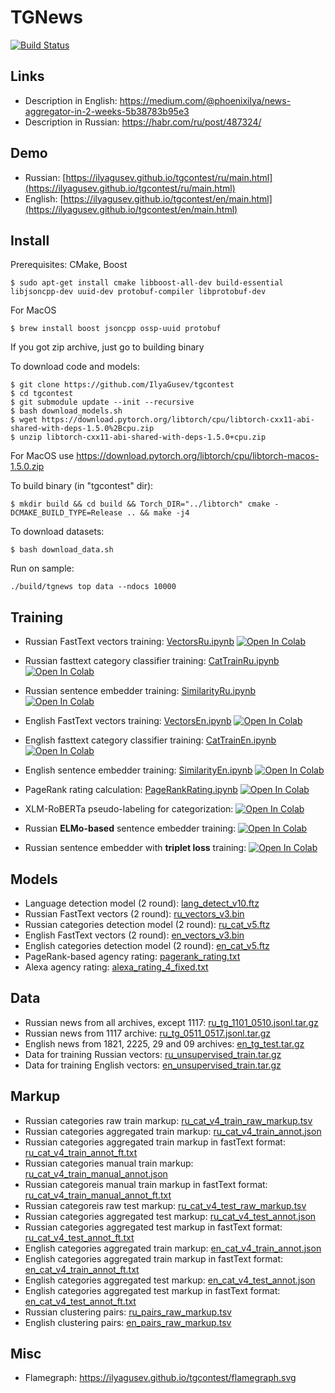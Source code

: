# TGNews

[![Build Status](https://travis-ci.com/IlyaGusev/tgcontest.svg?token=9pgxYSDpb2YAVSfz53Nq&branch=master)](https://travis-ci.com/IlyaGusev/tgcontest)

## Links
* Description in English: https://medium.com/@phoenixilya/news-aggregator-in-2-weeks-5b38783b95e3
* Description in Russian: https://habr.com/ru/post/487324/

## Demo
* Russian: [https://ilyagusev.github.io/tgcontest/ru/main.html](https://ilyagusev.github.io/tgcontest/ru/main.html)
* English: [https://ilyagusev.github.io/tgcontest/en/main.html](https://ilyagusev.github.io/tgcontest/en/main.html)

## Install
Prerequisites: CMake, Boost
```
$ sudo apt-get install cmake libboost-all-dev build-essential libjsoncpp-dev uuid-dev protobuf-compiler libprotobuf-dev
```

For MacOS
```
$ brew install boost jsoncpp ossp-uuid protobuf
```


If you got zip archive, just go to building binary

To download code and models:
```
$ git clone https://github.com/IlyaGusev/tgcontest
$ cd tgcontest
$ git submodule update --init --recursive
$ bash download_models.sh
$ wget https://download.pytorch.org/libtorch/cpu/libtorch-cxx11-abi-shared-with-deps-1.5.0%2Bcpu.zip
$ unzip libtorch-cxx11-abi-shared-with-deps-1.5.0+cpu.zip
```

For MacOS use https://download.pytorch.org/libtorch/cpu/libtorch-macos-1.5.0.zip

To build binary (in "tgcontest" dir):
```
$ mkdir build && cd build && Torch_DIR="../libtorch" cmake -DCMAKE_BUILD_TYPE=Release .. && make -j4
```

To download datasets:
```
$ bash download_data.sh
```

Run on sample:
```
./build/tgnews top data --ndocs 10000
```

## Training

* Russian FastText vectors training:
[VectorsRu.ipynb](https://github.com/IlyaGusev/tgcontest/blob/master/scripts/VectorsRu.ipynb)
[![Open In Colab](https://colab.research.google.com/assets/colab-badge.svg)](https://colab.research.google.com/drive/1QeyhqsHy5MO3yzvsn446LsqK_PqOjIVb)
* Russian fasttext category classifier training:
[CatTrainRu.ipynb](https://github.com/IlyaGusev/tgcontest/blob/master/scripts/CatTrainRu.ipynb)
[![Open In Colab](https://colab.research.google.com/assets/colab-badge.svg)](https://colab.research.google.com/drive/1U7Wxm5eDnrBRWE_logCSJIq6DzTFV0Zo)
* Russian sentence embedder training:
[SimilarityRu.ipynb](https://github.com/IlyaGusev/tgcontest/blob/master/scripts/SimilarityRu.ipynb)
[![Open In Colab](https://colab.research.google.com/assets/colab-badge.svg)](https://colab.research.google.com/drive/1ZqSUP51J1xbVk2VxyZwDhpW3VKKok4sx)
* English FastText vectors training:
[VectorsEn.ipynb](https://github.com/IlyaGusev/tgcontest/blob/master/scripts/VectorsEn.ipynb)
[![Open In Colab](https://colab.research.google.com/assets/colab-badge.svg)](https://colab.research.google.com/drive/1lbmgJ_iGBdwKdkU_1l1-WZuO7XbYZlWQ)
* English fasttext category classifier training:
[CatTrainEn.ipynb](https://github.com/IlyaGusev/tgcontest/blob/master/scripts/CatTrainEn.ipynb)
[![Open In Colab](https://colab.research.google.com/assets/colab-badge.svg)](https://colab.research.google.com/drive/1ayg5dtA_KdhzVehN4-_EiyIcwRhBVSob)
* English sentence embedder training:
[SimilarityEn.ipynb](https://github.com/IlyaGusev/tgcontest/blob/master/scripts/SimilarityEn.ipynb)
[![Open In Colab](https://colab.research.google.com/assets/colab-badge.svg)](https://colab.research.google.com/drive/1QDescCBI2I7bCJr4EplTyxCOp7eD9qBS)
* PageRank rating calculation:
[PageRankRating.ipynb](https://github.com/IlyaGusev/tgcontest/blob/master/scripts/PageRankRating.ipynb)
[![Open In Colab](https://colab.research.google.com/assets/colab-badge.svg)](https://colab.research.google.com/drive/1bd35S0rl_Uysiuz_7fmkYRArzNcP-wZB)
* XLM-RoBERTa pseudo-labeling for categorization: [![Open In Colab](https://colab.research.google.com/assets/colab-badge.svg)](https://colab.research.google.com/drive/1fEmNPi41mnxLrc4hqamqi72xDCCH0Ima)

* Russian **ELMo-based** sentence embedder training:
[![Open In Colab](https://colab.research.google.com/assets/colab-badge.svg)](https://colab.research.google.com/drive/1Q0S5OvramxxqQZnaSIH8xWfmOsWeKhIz)
* Russian sentence embedder with **triplet loss** training:
[![Open In Colab](https://colab.research.google.com/assets/colab-badge.svg)](https://colab.research.google.com/drive/1G-1GWGsfL5ariy_87FhadMUPDi9OkX_B)

## Models
* Language detection model (2 round): [lang_detect_v10.ftz](https://www.dropbox.com/s/hoapmnvqlknmu6v/lang_detect_v10.ftz)
* Russian FastText vectors (2 round): [ru_vectors_v3.bin](https://www.dropbox.com/s/vttjivmmxw7leea/ru_vectors_v3.bin)
* Russian categories detection model (2 round): [ru_cat_v5.ftz](https://www.dropbox.com/s/luh60dd0uw8p9ar/en_cat_v5.ftz)
* English FastText vectors (2 round): [en_vectors_v3.bin](https://www.dropbox.com/s/6aaucelizfx7xl6/en_vectors_v3.bin)
* English categories detection model (2 round): [en_cat_v5.ftz](https://www.dropbox.com/s/luh60dd0uw8p9ar/en_cat_v5.ftz)
* PageRank-based agency rating: [pagerank_rating.txt](https://www.dropbox.com/s/0o9xr2pwuqeh17k/pagerank_rating.txt)
* Alexa agency rating: [alexa_rating_4_fixed.txt](https://www.dropbox.com/s/fry1gsd1mans9jm/alexa_rating_4_fixed.txt)

## Data
* Russian news from all archives, except 1117: [ru_tg_1101_0510.jsonl.tar.gz](https://www.dropbox.com/s/r8iqi6h6x1w0pzv/ru_tg_1101_0510.jsonl.tar.gz)
* Russian news from 1117 archive: [ru_tg_0511_0517.jsonl.tar.gz](https://www.dropbox.com/s/zvv1qvm1yidvc2p/ru_tg_0511_0517.jsonl.tar.gz)
* English news from 1821, 2225, 29 and 09 archives: [en_tg_test.tar.gz](https://www.dropbox.com/s/rw674iic8x5udb3/en_tg_test.tar.gz)
* Data for training Russian vectors: [ru_unsupervised_train.tar.gz](https://www.dropbox.com/s/gsn9fire2hdaz81/ru_unsupervised_train.tar.gz)
* Data for training English vectors: [en_unsupervised_train.tar.gz](https://www.dropbox.com/s/7c8ey9sqomiqsas/en_unsupervised_train.tar.gz)

## Markup
* Russian categories raw train markup: [ru_cat_v4_train_raw_markup.tsv](https://www.dropbox.com/s/24rsyxxp00kxjzr/ru_cat_v4_train_raw_markup.tsv)
* Russian categories aggregated train markup: [ru_cat_v4_train_annot.json](https://www.dropbox.com/s/2rpsabep7tstmkq/ru_cat_v4_train_annot.json)
* Russian categories aggregated train markup in fastText format: [ru_cat_v4_train_annot_ft.txt](https://www.dropbox.com/s/pyy2yvveub7ddth/ru_cat_v4_train_annot_ft.txt)
* Russian categories manual train markup: [ru_cat_v4_train_manual_annot.json](https://www.dropbox.com/s/fibw7remhk2bodl/ru_cat_v4_train_manual_annot.json)
* Russian categoreis manual train markup in fastText format: [ru_cat_v4_train_manual_annot_ft.txt](https://www.dropbox.com/s/vj88qodc8qwpsj9/ru_cat_v4_train_manual_annot_ft.txt)
* Russian categoreis raw test markup: [ru_cat_v4_test_raw_markup.tsv](https://www.dropbox.com/s/9cbubupcht00kqn/ru_cat_v4_test_raw_markup.tsv)
* Russian categories aggregated test markup: [ru_cat_v4_test_annot.json](https://www.dropbox.com/s/ur7jhiyi22tmzxd/ru_cat_v4_test_annot.json)
* Russian categories aggregated test markup in fastText format: [ru_cat_v4_test_annot_ft.txt](https://www.dropbox.com/s/h4yv8m8otkexgay/ru_cat_v4_test_annot_ft.txt)
* English categories aggregated train markup: [en_cat_v4_train_annot.json](https://www.dropbox.com/s/fysoyx1mz8rf6rs/en_cat_v4_train_annot.json)
* English categories aggregated train markup in fastText format: [en_cat_v4_train_annot_ft.txt](https://www.dropbox.com/s/sugrux6mc7knvg2/en_cat_v4_train_annot_ft.txt)
* English categories aggregated test markup: [en_cat_v4_test_annot.json](https://www.dropbox.com/s/ucwzhucwgtuy8k1/en_cat_v4_test_annot.json)
* English categories aggregated test markup in fastText format: [en_cat_v4_test_annot_ft.txt](https://www.dropbox.com/s/g2u3tqlow7ikjpy/en_cat_v4_test_annot_ft.txt)
* Russian clustering pairs: [ru_pairs_raw_markup.tsv](https://www.dropbox.com/s/jugcl80vfd4wg0h/ru_pairs_raw_markup.tsv)
* English clustering pairs: [en_pairs_raw_markup.tsv](https://www.dropbox.com/s/1zs05c3frm8cygq/en_pairs_raw_markup.tsv)

## Misc
* Flamegraph: https://ilyagusev.github.io/tgcontest/flamegraph.svg
